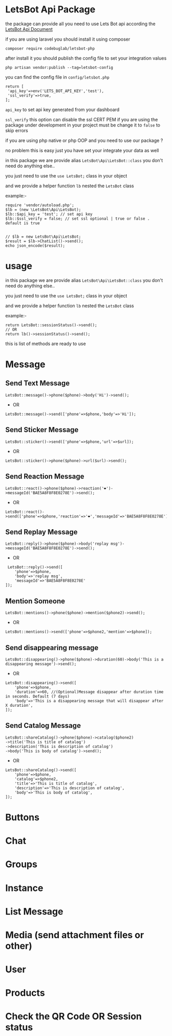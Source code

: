 # LetsBot Api Package

the package can provide all you need to use Lets Bot api according the [LetsBot Api Document](https://docs.letsbot.net)

if you are using laravel you should install it using composer

```
composer require codebuglab/letsbot-php
```

after install it you should publish the config file to set your integration values

```
php artisan vendor:publish --tag=letsbot-config
```

you can find the config file in `config/letsbot.php`

```
return [
 'api_key'=>env('LETS_BOT_API_KEY','test'),
 'ssl_verify'=>true,
];
```

`api_key` to set api key generated from your dashboard

`ssl_verify` this option can disable the ssl CERT PEM if you are using the package under development in your project must be change it to `false` to skip errors

if you are using php native or php OOP and you need to use our package ?

no problem this is easy just you have set your integrate your data as well


in this package we are provide alias `LetsBot\Api\LetsBot::class` you don't need do anything else..

you just need to use the `use LetsBot;` class in your object

and we provide a helper function `lb` nested the `LetsBot` class

example:-

```
require 'vendor/autoload.php';
$lb = (new \LetsBot\Api\LetsBot);
$lb::$api_key = 'test'; // set api key
$lb::$ssl_verify = false; // set ssl optional | true or false . default is true


// $lb = new LetsBot\Api\LetsBot;
$result = $lb->ChatList()->send();
echo json_encode($result);
```

# usage

in this package we are provide  alias `LetsBot\Api\LetsBot::class` you don't need do anything else..

you just need to use the `use LetsBot;` class in your object

and we provide a helper function `lb` nested the `LetsBot` class

example:-

```
return LetsBot::sessionStatus()->send();
// OR
return lb()->sessionStatus()->send();
```

this is list of methods are ready to use

# Message

## Send Text Message
```
LetsBot::message()->phone($phone)->body('Hi')->send();
```

- OR

```
LetsBot::message()->send(['phone'=>$phone,'body'=>'Hi']);
```


## Send Sticker Message

```
LetsBot::sticker()->send(['phone'=>$phone,'url'=>$url]);
```

- OR

```
LetsBot::sticker()->phone($phone)->url($url)->send();
```


## Send Reaction Message
```
LetsBot::react()->phone($phone)->reaction('❤️')->messageId('BAE5A8F8F8E0278E')->send();
```

- OR

```
LetsBot::react()->send(['phone'=>$phone,'reaction'=>'❤️','messageId'=>'BAE5A8F8F8E0278E']);
```


## Send Replay Message

```
LetsBot::reply()->phone($phone)->body('replay msg')->messageId('BAE5A8F8F8E0278E')->send();
```

- OR

```
 LetsBot::reply()->send([
    'phone'=>$phone,
    'body'=>'replay msg',
    'messageId'=>'BAE5A8F8F8E0278E'
]);
```

## Mention Someone

```
LetsBot::mentions()->phone($phone)->mention($phone2)->send();
```

- OR

```
LetsBot::mentions()->send(['phone'=>$phone2,'mention'=>$phone]);
```

## Send disappearing message

```
LetsBot::disappearing()->phone($phone)->duration(60)->body('This is a disappearing message')->send();
```

- OR

```
LetsBot::disappearing()->send([
    'phone'=>$phone,
    'duration'=>60, //(Optional)Message disappear after duration time in seconds. Default (7 days)
    'body'=>'This is a disappearing message that will disappear after X duration',
]);
```

## Send Catalog Message

```
LetsBot::shareCatalog()->phone($phone)->catalog($phone2)
->title('This is title of catalog')
->description('This is description of catalog')
->body('This is body of catalog')->send();
```

- OR

```
LetsBot::shareCatalog()->send([
    'phone'=>$phone,
    'catalog'=>$phone2,
    'title'=>'This is title of catalog',
    'description'=>'This is description of catalog',
    'body'=>'This is body of catalog',
]);
```

# Buttons

# Chat

# Groups

# Instance

# List Message

# Media (send attachment files or other)

# User

# Products

# Check the QR Code OR Session status

